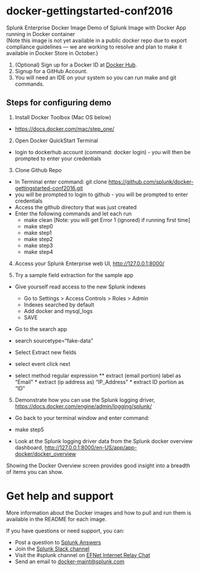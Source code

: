 # docker-gettingstarted-conf2016

Splunk Enterprise Docker Image
Demo of Splunk Image with Docker App running in Docker container <br>
(Note this image is not yet available in a public docker repo due to export compliance guidelines — we are working to resolve and plan to make it available in Docker Store in October.)<br>
1. (Optional) Sign up for a Docker ID at [Docker Hub](https://hub.docker.com).<br>
2. Signup for a GitHub Account.<br>
3. You will need an IDE on your system so you can run make and git commands.<br>
 
## Steps for configuring demo
1. Install Docker Toolbox (Mac OS below)
 * https://docs.docker.com/mac/step_one/

2. Open Docker QuickStart Terminal
 * login to dockerhub account (command: docker login) - you will then be prompted to enter your credentials

3. Clone Github Repo
 * In Terminal enter command: 
git clone https://github.com/splunk/docker-gettingstarted-conf2016.git
  * you will be prompted to login to github - you will be prompted to enter credentials
  * Access the github directory that was just created
 * Enter the following commands and let each run
   * make clean [Note: you will get Error 1 (ignored) if running first time]
   * make step0
   * make step1
   * make step2
   * make step3
   * make step4

4. Access your Splunk Enterprise web UI, http://127.0.0.1:8000/

5. Try a sample field extraction for the sample app
 * Give yourself read access to the new Splunk indexes
   * Go to Settings > Access Controls > Roles > Admin
   * Indexes searched by default
   * Add docker and mysql_logs
   * SAVE

 * Go to the search app
  * search sourcetype=“fake-data"
  * Select Extract new fields
   * select event click next
   * select method regular expression
   ** extract (email portion) label as “Email"
    * extract (ip address as) “IP_Address"
    * extract ID portion as “ID"

5. Demonstrate how you can use the Splunk logging driver, https://docs.docker.com/engine/admin/logging/splunk/
 * Go back to your terminal window and enter command: 
  * make step5 

 * Look at the Splunk logging driver data from the Splunk docker overview dashboard, http://127.0.0.1:8000/en-US/app/app-docker/docker_overview

Showing the Docker Overview screen provides good insight into a breadth of items you can show.

# Get help and support

More information about the Docker images and how to pull and run them is available in the README for each image.

If you have questions or need support, you can:
* Post a question to [Splunk Answers](http://answers.splunk.com)
* Join the [Splunk Slack channel](http://splunk-usergroups.slack.com)
* Visit the #splunk channel on [EFNet Internet Relay Chat](http://www.efnet.org)
* Send an email to [docker-maint@splunk.com](mailto:docker-maint@splunk.com)
